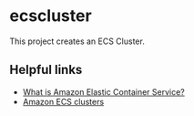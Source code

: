 # ecscluster

This project creates an ECS Cluster.

## Helpful links

- [What is Amazon Elastic Container Service?][1]
- [Amazon ECS clusters][2]

[1]: https://docs.aws.amazon.com/AmazonECS/latest/developerguide/Welcome.html
[2]: https://docs.aws.amazon.com/AmazonECS/latest/developerguide/clusters.html